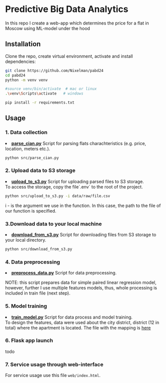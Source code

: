 

# Predictive Big Data Analytics

In this repo I create a web-app which determines the price for a flat in Moscow using ML-model under the hood

## Installation 

Clone the repo, create virtual environment, activate and install dependencies:  

```sh
git clone https://github.com/Nixelman/pabd24
cd pabd24
python -m venv venv

#source venv/bin/activate  # mac or linux
.\venv\Scripts\activate   # windows

pip install -r requirements.txt
```

## Usage

### 1. Data collection
<li><strong><a href="https://github.com/Nixelman/pabd24/blob/main/src/parse_cian.py">parse_cian.py</a></strong> Script for parsing flats charachteristics (e.g. price, location, meters etc.).</li>

```sh
python src/parse_cian.py 
```  

### 2. Upload data to S3 storage
<li><strong><a href="https://github.com/Nixelman/pabd24/blob/main/src/upload_to_s3.py">upload_to_s3.py</a></strong> Script for uploading parsed files to S3 storage.</li> 
To access the storage, copy the file`.env` to the root of the project.  

```sh
python src/upload_to_s3.py -i data/raw/file.csv
```
i - is the argument we use in the function. In this case, the path to the file of our function is specified.
### 3.Download data to your local machine 
<li><strong><a href="https://github.com/Nixelman/pabd24/blob/main/src/download_from_s3.py">download_from_s3.py</a></strong> Script for downloading files from S3 storage to your local directory.</li> 

```sh
python src/download_from_s3.py
``` 
### 4. Data preprocessing 
<li><strong><a href="https://github.com/Nixelman/pabd24/blob/main/src/preprocess_data.py">preprocess_data.py</a></strong> Script for data preprocessing.</li> 

NOTE: this script prepares data for simple paired linear regression model, however, further I use multiple features models, thus, whole processing is included in train file (next step).

### 5. Model training
<li><strong><a href="https://github.com/Nixelman/pabd24/blob/main/src/train_model.py">train_model.py</a></strong> Script for data process and model training.</li> 
To design the features, data were used about the city district, district (12 in total) where the apartment is located. The file with the mapping is <a href="https://github.com/Ezopik/pabd24/blob/main/mapping/county.txt">here</a></li> 

### 6. Flask app launch

todo

### 7. Service usage through web-interface

For service usage use this file `web/index.html`.  

